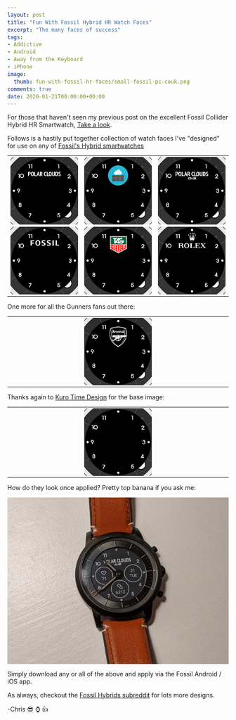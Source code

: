 ```yaml
---
layout: post
title: "Fun With Fossil Hybrid HR Watch Faces" 
excerpt: "The many faces of success"
tags: 
- Addictive
- Android
- Away from the Keyboard
- iPhone
image:
  thumb: fun-with-fossil-hr-faces/small-fossil-pc-couk.png
comments: true
date: 2020-01-21T00:00:00+00:00
---
```


For those that haven't seen my previous post on the excellent Fossil Collider Hybrid HR Smartwatch, [Take a look](https://polarclouds.co.uk/fossil-collider-hr/).

Follows is a hastily put together collection of watch faces I've "designed" for use on any of [Fossil's Hybrid smartwatches](https://www.fossil.com/us/en/wearable-technology/smartwatches/hybrid-smartwatches.html)

<table>
<tr>
<td style="height:33%;  width:33%;">
<a target="_blank" href="/images/fun-with-fossil-hr-faces/fossil-polarclouds.png"><img style="display:block;" src="/images/fun-with-fossil-hr-faces/fossil-polarclouds.png" alt="Fossil PolarClouds"/></a>
</td>
<td style="height:33%; width:33%;">
<a target="_blank" href="/images/fun-with-fossil-hr-faces/fossil-polarclouds-logo.png"><img style="display:block;" src="/images/fun-with-fossil-hr-faces/fossil-polarclouds-logo.png" alt="Fossil PolarClouds Logo"/></a>
</td>
<td style="height:33%; width:33%;">
<a target="_blank" href="/images/fun-with-fossil-hr-faces/fossil-polarclouds-couk.png"><img style="display:block;" src="/images/fun-with-fossil-hr-faces/fossil-polarclouds-couk.png" alt="Fossil PolarClouds co uk"/></a>
</td>
</tr>
<tr>
<td style="height:33%;  width:33%;">
<a target="_blank" href="/images/fun-with-fossil-hr-faces/fossil-fossil.png"><img style="display:block;" src="/images/fun-with-fossil-hr-faces/fossil-fossil.png" alt="Fossil Logo"/></a>
</td>
<td style="height:33%; width:33%;">
<a target="_blank" href="/images/fun-with-fossil-hr-faces/fossil-tag.png"><img style="display:block;" src="/images/fun-with-fossil-hr-faces/fossil-tag.png" alt="Fossil Tag"/></a>
</td>
<td style="height:33%; width:33%;">
<a target="_blank" href="/images/fun-with-fossil-hr-faces/fossil-rolex.png"><img style="display:block;" src="/images/fun-with-fossil-hr-faces/fossil-rolex.png" alt="Fossil Rolex"/></a>
</td>
</tr>
</table>

One more for all the Gunners fans out there:

<table>
<tr>
<td style="height:33%;  width:33%;">
</td>
<td style="height:33%; width:33%;">
<a target="_blank" href="/images/fun-with-fossil-hr-faces/fossil-arsenal.png"><img style="display:block;" src="/images/fun-with-fossil-hr-faces/fossil-arsenal.png" alt="Fossil Arsenal"/></a>
</td>
<td style="height:33%; width:33%;">
</td>
</tr>
</table>

Thanks again to [Kuro Time Design](https://kurotimedesign.blogspot.com/) for the base image:

<table>
<tr>
<td style="height:33%;  width:33%;">
</td>
<td style="height:33%; width:33%;">
<a target="_blank" href="/images/fun-with-fossil-hr-faces/blank.jpg"><img style="display:block;" src="/images/fun-with-fossil-hr-faces/blank.jpg" alt="Blank with Numbers"/></a>
</td>
<td style="height:33%; width:33%;">
</td>
</tr>
</table>

How do they look once applied? Pretty top banana if you ask me:

<img style="display: block; margin-left: auto; margin-right: auto;" alt="Result!" src="/images/fun-with-fossil-hr-faces/results.jpg">

Simply download any or all of the above and apply via the Fossil Android / iOS app.

As always, checkout the [Fossil Hybrids subreddit](https://www.reddit.com/r/FossilHybrids/) for lots more designs.

-Chris :sunglasses: :watch: :thumbsup: